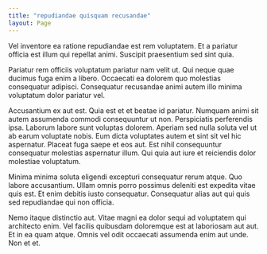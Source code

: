 ```yaml
---
title: "repudiandae quisquam recusandae"
layout: Page
---
```

Vel inventore ea ratione repudiandae est rem voluptatem. Et a pariatur officia est illum qui repellat animi. Suscipit praesentium sed sint quia.
 Pariatur rem officiis voluptatum pariatur nam velit ut. Qui neque quae ducimus fuga enim a libero. Occaecati ea dolorem quo molestias consequatur adipisci. Consequatur recusandae animi autem illo minima voluptatum dolor pariatur vel.
 Accusantium ex aut est. Quia est et et beatae id pariatur. Numquam animi sit autem assumenda commodi consequuntur ut non. Perspiciatis perferendis ipsa. Laborum labore sunt voluptas dolorem. Aperiam sed nulla soluta vel ut ab earum voluptate nobis.
Eum dicta voluptates autem et sint sit vel hic aspernatur. Placeat fuga saepe et eos aut. Est nihil consequuntur consequatur molestias aspernatur illum. Qui quia aut iure et reiciendis dolor molestiae voluptatum.
 Minima minima soluta eligendi excepturi consequatur rerum atque. Quo labore accusantium. Ullam omnis porro possimus deleniti est expedita vitae quis est. Et enim debitis iusto consequatur. Consequatur alias aut qui quis sed repudiandae qui non officia.
 Nemo itaque distinctio aut. Vitae magni ea dolor sequi ad voluptatem qui architecto enim. Vel facilis quibusdam doloremque est at laboriosam aut aut. Et in ea quam atque. Omnis vel odit occaecati assumenda enim aut unde. Non et et.
